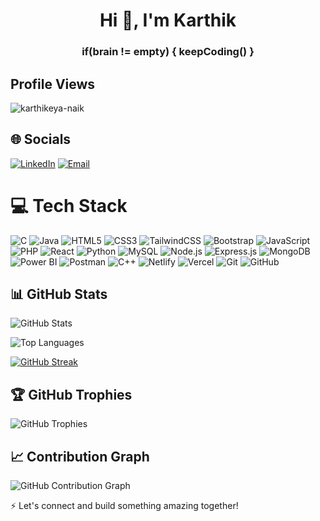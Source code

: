 

<h1 align="center">Hi 👋, I'm Karthik</h1>
<h3 align="center">if(brain != empty) { keepCoding() }</h3>

## Profile Views
<p align="left"> <img src="https://komarev.com/ghpvc/?username=karthikeya-naik&label=Profile%20views&color=0e75b6&style=flat" alt="karthikeya-naik" /> </p>

## 🌐 Socials
[![LinkedIn](https://img.shields.io/badge/LinkedIn-%230077B5.svg?logo=linkedin&logoColor=white)](https://linkedin.com/in/karthikeyanaik) 
[![Email](https://img.shields.io/badge/Email-D14836?logo=gmail&logoColor=white)](mailto:banothkarthik8@gmail.com)

# 💻 Tech Stack
![C](https://img.shields.io/badge/C-00599C?style=flat&logo=c&logoColor=white)
![Java](https://img.shields.io/badge/java-%23ED8B00.svg?style=plastic&logo=openjdk&logoColor=white)
![HTML5](https://img.shields.io/badge/html5-%23E34F26.svg?style=plastic&logo=html5&logoColor=white)
![CSS3](https://img.shields.io/badge/css3-%231572B6.svg?style=plastic&logo=css3&logoColor=white)
![TailwindCSS](https://img.shields.io/badge/tailwindcss-%2338B2AC.svg?style=plastic&logo=tailwind-css&logoColor=white)
![Bootstrap](https://img.shields.io/badge/bootstrap-%238511FA.svg?style=plastic&logo=bootstrap&logoColor=white)
![JavaScript](https://img.shields.io/badge/javascript-%23323330.svg?style=plastic&logo=javascript&logoColor=%23F7DF1E)
![PHP](https://img.shields.io/badge/php-%23777BB4.svg?style=plastic&logo=php&logoColor=white)
![React](https://img.shields.io/badge/react-%2320232a.svg?style=plastic&logo=react&logoColor=%2361DAFB)
![Python](https://img.shields.io/badge/python-3670A0?style=plastic&logo=python&logoColor=ffdd54)
![MySQL](https://img.shields.io/badge/mysql-4479A1.svg?style=plastic&logo=mysql&logoColor=white)
![Node.js](https://img.shields.io/badge/node.js-6DA55F?style=plastic&logo=node.js&logoColor=white)
![Express.js](https://img.shields.io/badge/express.js-%23404d59.svg?style=plastic&logo=express&logoColor=%2361DAFB)
![MongoDB](https://img.shields.io/badge/MongoDB-%234ea94b.svg?style=plastic&logo=mongodb&logoColor=white)
![Power BI](https://img.shields.io/badge/Power_BI-F2C811?style=plastic&logo=powerbi&logoColor=black)
![Postman](https://img.shields.io/badge/Postman-FF6C37?style=plastic&logo=postman&logoColor=white)
![C++](https://img.shields.io/badge/c++-%2300599C.svg?style=plastic&logo=c%2B%2B&logoColor=white)
![Netlify](https://img.shields.io/badge/netlify-%23000000.svg?style=plastic&logo=netlify&logoColor=#00C7B7)
![Vercel](https://img.shields.io/badge/vercel-%23000000.svg?style=plastic&logo=vercel&logoColor=white)
![Git](https://img.shields.io/badge/git-%23F05033.svg?style=plastic&logo=git&logoColor=white)
![GitHub](https://img.shields.io/badge/github-%23121011.svg?style=plastic&logo=github&logoColor=white)


## 📊 GitHub Stats

![GitHub Stats](https://github-readme-stats.vercel.app/api?username=karthikeya-naik&show_icons=true&theme=dracula&count_private=true)

![Top Languages](https://github-readme-stats.vercel.app/api/top-langs/?username=karthikeya-naik&layout=compact&theme=dracula)

[![GitHub Streak](https://streak-stats.demolab.com?user=karthikeya-naik&theme=dracula)](https://git.io/streak-stats)

## 🏆 GitHub Trophies
![GitHub Trophies](https://github-profile-trophy.vercel.app/?username=karthikeya-naik&theme=dracula)

## 📈 Contribution Graph
![GitHub Contribution Graph](https://github-readme-activity-graph.vercel.app/graph?username=karthikeya-naik&theme=dracula)

⚡ Let's connect and build something amazing together!
